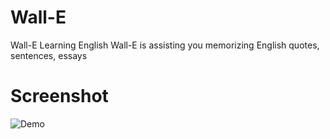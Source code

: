 Wall-E
======

Wall-E Learning English
Wall-E is assisting you memorizing English quotes, sentences, essays 


Screenshot
=======
![Demo](http://williamjoy.files.wordpress.com/2012/06/memorizing.png)
